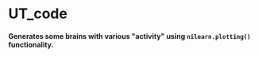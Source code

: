 # UT_code

#### Generates some brains with various "activity" using `nilearn.plotting()` functionality.
